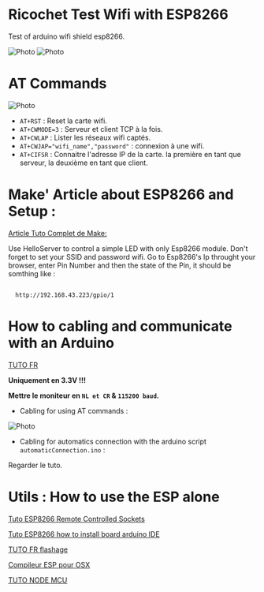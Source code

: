 # Ricochet Test Wifi with ESP8266

Test of arduino wifi shield esp8266.

<img alt="Photo" src="http://jpg32190.fr/wp-content/uploads/2015/10/WiFi-Serial-Transceiver-Module.jpg?raw=true">


<img alt="Photo" src="http://i1.wp.com/randomnerdtutorials.com/wp-content/uploads/2015/01/esp8266_pinout_h-569x236.png?resize=569%2C236?raw=true">

# AT Commands

<img alt="Photo" src="http://i2.wp.com/randomnerdtutorials.com/wp-content/uploads/2015/01/commands.png?raw=true">

- `AT+RST` : Reset la carte wifi.
- `AT+CWMODE=3` : Serveur et client TCP à la fois.
- `AT+CWLAP` : Lister les réseaux wifi captés.
- `AT+CWJAP="wifi_name","password"` : connexion à une wifi.
- `AT+CIFSR` : Connaitre l'adresse IP de la carte. la première en tant que serveur, la deuxième en tant que client.

# Make' Article about ESP8266 and Setup :

[Article Tuto Complet de Make:](http://makezine.com/2015/04/01/installing-building-arduino-sketch-5-microcontroller/)

Use HelloServer to control a simple LED with only Esp8266 module.
Don't forget to set your SSID and password wifi.
Go to Esp8266's Ip throught your browser, enter Pin Number and then the state of the Pin, it should be somthing like :

```SH

  http://192.168.43.223/gpio/1

```


# How to cabling and communicate with an Arduino

[TUTO FR](http://les-electroniciens.com/videos/arduino-ep16-installation-du-module-wifi-esp8266)

**Uniquement en 3.3V !!!**

**Mettre le moniteur en `NL et CR` & `115200 baud`.**


- Cabling for using AT commands :

<img alt="Photo" src="http://i2.wp.com/randomnerdtutorials.com/wp-content/uploads/2015/01/Flashing-Firmware-Arduino.png?resize=1024%2C728?raw=true">

- Cabling for automatics connection with the arduino script `automaticConnection.ino` :

Regarder le tuto.

# Utils : How to use the ESP alone

[Tuto ESP8266 Remote Controlled Sockets](http://randomnerdtutorials.com/esp8266-remote-controlled-sockets/)

[Tuto ESP8266 how to install board arduino IDE](http://randomnerdtutorials.com/how-to-install-esp8266-board-arduino-ide/)

[TUTO FR flashage](http://les-electroniciens.com/videos/esp8266-comment-flasher-le-node-mcu)

[Compileur ESP pour OSX](http://www.esp8266.com/wiki/doku.php?id=setup-osx-compiler-esp8266)

[TUTO NODE MCU](http://randomnerdtutorials.com/getting-started-with-esp8266-wifi-transceiver-review/)
